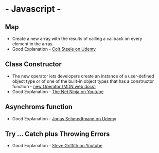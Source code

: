 # - Javascript -  


## Map
- Create a new array with the results of calling a callback on every element in the array.
- Good Explanation -  [Colt Steele on Udemy](https://www.udemy.com/course/javascript-beginners-complete-tutorial/learn/lecture/17010224#questions)

## Class Constructor
- The new operator lets developers create an instance of a user-defined object type or of one of the built-in object types that has a constructor function - [new Operator (MDN web docs)](https://developer.mozilla.org/en-US/docs/Web/JavaScript/Reference/Operators/new)
- Good Explanation - [The Net Ninja on Youtube](https://www.youtube.com/watch?v=HboT8g_QSGc)

###

## Asynchroms function 
- Good Explanation -  [Jonas Schmedtmann on Udemy](https://www.udemy.com/course/nodejs-express-mongodb-bootcamp/learn/lecture/15080918#overview)


## Try ... Catch plus Throwing Errors 
- Good Explanation - [Steve Griffith on Youtube](https://www.youtube.com/watch?v=_am9rKw4vWw&t=3s)
